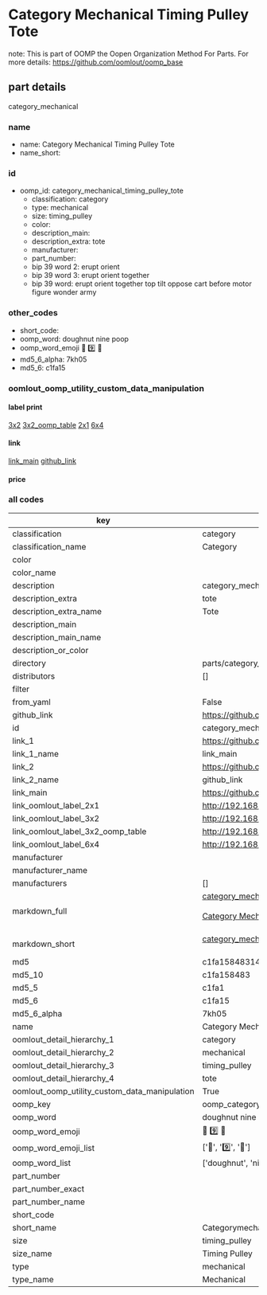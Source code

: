 # Category Mechanical Timing Pulley Tote  

note: This is part of OOMP the Oopen Organization Method For Parts. For more details: https://github.com/oomlout/oomp_base

##  part details



category_mechanical

### name
* name: Category Mechanical Timing Pulley Tote
* name_short: 
### id
* oomp_id: category_mechanical_timing_pulley_tote
  * classification: category
  * type: mechanical
  * size: timing_pulley
  * color: 
  * description_main: 
  * description_extra: tote
  * manufacturer: 
  * part_number: 
  * bip 39 word 2: erupt orient
  * bip 39 word 3: erupt orient together
  * bip 39 word: erupt orient together top tilt oppose cart before motor figure wonder army

### other_codes
* short_code: 
* oomp_word: doughnut nine poop
* oomp_word_emoji :doughnut: :nine: :poop:
* md5_6_alpha: 7kh05
* md5_6: c1fa15






### oomlout_oomp_utility_custom_data_manipulation
#### label print
[3x2](http://192.168.1.245:1112/?label=oomp%207kh05)
[3x2_oomp_table](http://192.168.1.107:1112/?label=oomp%207kh05)
[2x1](http://192.168.1.242:1112/?label=oomp%207kh05)
[6x4](http://192.168.1.55:1112/?label=oomp%207kh05)    

#### link

[link_main](https://github.com/oomlout/oomlout_oomp_current_version_messy/tree/main/parts/category_mechanical_timing_pulley_tote) [github_link](https://github.com/oomlout/oomlout_oomp_part_src/tree/main/parts/category_mechanical_timing_pulley_tote)                             

#### price







### all codes 
| key | value |  
| --- | --- |  
| classification | category |  
| classification_name | Category |  
| color |  |  
| color_name |  |  
| description | category_mechanical |  
| description_extra | tote |  
| description_extra_name | Tote |  
| description_main |  |  
| description_main_name |  |  
| description_or_color |   |  
| directory | parts/category_mechanical_timing_pulley_tote |  
| distributors | [] |  
| filter |  |  
| from_yaml | False |  
| github_link | https://github.com/oomlout/oomlout_oomp_part_src/tree/main/parts/category_mechanical_timing_pulley_tote |  
| id | category_mechanical_timing_pulley_tote |  
| link_1 | https://github.com/oomlout/oomlout_oomp_current_version_messy/tree/main/parts/category_mechanical_timing_pulley_tote |  
| link_1_name | link_main |  
| link_2 | https://github.com/oomlout/oomlout_oomp_part_src/tree/main/parts/category_mechanical_timing_pulley_tote |  
| link_2_name | github_link |  
| link_main | https://github.com/oomlout/oomlout_oomp_current_version_messy/tree/main/parts/category_mechanical_timing_pulley_tote |  
| link_oomlout_label_2x1 | http://192.168.1.242:1112/?label=oomp%207kh05 |  
| link_oomlout_label_3x2 | http://192.168.1.245:1112/?label=oomp%207kh05 |  
| link_oomlout_label_3x2_oomp_table | http://192.168.1.107:1112/?label=oomp%207kh05 |  
| link_oomlout_label_6x4 | http://192.168.1.55:1112/?label=oomp%207kh05 |  
| manufacturer |  |  
| manufacturer_name |  |  
| manufacturers | [] |  
| markdown_full | [category_mechanical_timing_pulley_tote](https://github.com/oomlout/oomlout_oomp_current_version_messy/tree/main/parts/category_mechanical_timing_pulley_tote)<br>[](https://github.com/oomlout/oomlout_oomp_current_version_messy/tree/main/parts/category_mechanical_timing_pulley_tote)<br>[Category Mechanical Timing Pulley Tote](https://github.com/oomlout/oomlout_oomp_current_version_messy/tree/main/parts/category_mechanical_timing_pulley_tote)<br><br> |  
| markdown_short | [category_mechanical_timing_pulley_tote](https://github.com/oomlout/oomlout_oomp_current_version_messy/tree/main/parts/category_mechanical_timing_pulley_tote)<br><br> |  
| md5 | c1fa1584831424626e710e4fc7672267 |  
| md5_10 | c1fa158483 |  
| md5_5 | c1fa1 |  
| md5_6 | c1fa15 |  
| md5_6_alpha | 7kh05 |  
| name | Category Mechanical Timing Pulley Tote |  
| oomlout_detail_hierarchy_1 | category |  
| oomlout_detail_hierarchy_2 | mechanical |  
| oomlout_detail_hierarchy_3 | timing_pulley |  
| oomlout_detail_hierarchy_4 | tote |  
| oomlout_oomp_utility_custom_data_manipulation | True |  
| oomp_key | oomp_category_mechanical_timing_pulley_tote |  
| oomp_word | doughnut nine poop |  
| oomp_word_emoji | :doughnut: :nine: :poop: |  
| oomp_word_emoji_list | [':doughnut:', ':nine:', ':poop:'] |  
| oomp_word_list | ['doughnut', 'nine', 'poop'] |  
| part_number |  |  
| part_number_exact |  |  
| part_number_name |  |  
| short_code |  |  
| short_name | Categorymechanical |  
| size | timing_pulley |  
| size_name | Timing Pulley |  
| type | mechanical |  
| type_name | Mechanical |  
